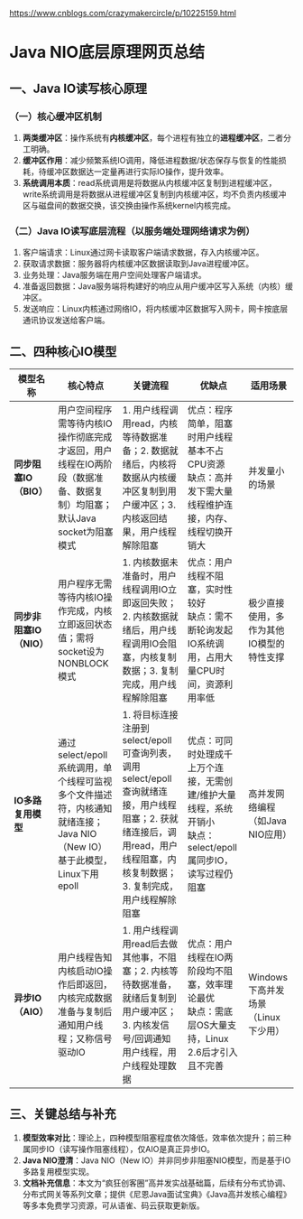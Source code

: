 https://www.cnblogs.com/crazymakercircle/p/10225159.html

# Java NIO底层原理网页总结
## 一、Java IO读写核心原理
### （一）核心缓冲区机制
1. **两类缓冲区**：操作系统有**内核缓冲区**，每个进程有独立的**进程缓冲区**，二者分工明确。
2. **缓冲区作用**：减少频繁系统IO调用，降低进程数据/状态保存与恢复的性能损耗，待缓冲区数据达一定量再进行实际IO操作，提升效率。
3. **系统调用本质**：read系统调用是将数据从内核缓冲区复制到进程缓冲区，write系统调用是将数据从进程缓冲区复制到内核缓冲区，均不负责内核缓冲区与磁盘间的数据交换，该交换由操作系统kernel内核完成。

### （二）Java IO读写底层流程（以服务端处理网络请求为例）
1. 客户端请求：Linux通过网卡读取客户端请求数据，存入内核缓冲区。
2. 获取请求数据：服务器将内核缓冲区数据读取到Java进程缓冲区。
3. 业务处理：Java服务端在用户空间处理客户端请求。
4. 准备返回数据：Java服务端将构建好的响应从用户缓冲区写入系统（内核）缓冲区。
5. 发送响应：Linux内核通过网络IO，将内核缓冲区数据写入网卡，网卡按底层通讯协议发送给客户端。

## 二、四种核心IO模型
|模型名称|核心特点|关键流程|优缺点|适用场景|
|----|----|----|----|----|
|**同步阻塞IO（BIO）**|用户空间程序需等待内核IO操作彻底完成才返回，用户线程在IO两阶段（数据准备、数据复制）均阻塞；默认Java socket为阻塞模式|1. 用户线程调用read，内核等待数据准备；2. 数据就绪后，内核将数据从内核缓冲区复制到用户缓冲区；3. 内核返回结果，用户线程解除阻塞|优点：程序简单，阻塞时用户线程基本不占CPU资源<br>缺点：高并发下需大量线程维护连接，内存、线程切换开销大|并发量小的场景|
|**同步非阻塞IO（NIO）**|用户程序无需等待内核IO操作完成，内核立即返回状态值；需将socket设为NONBLOCK模式|1. 内核数据未准备时，用户线程调用IO立即返回失败；2. 内核数据就绪后，用户线程调用IO会阻塞，内核复制数据；3. 复制完成，用户线程解除阻塞|优点：用户线程不阻塞，实时性较好<br>缺点：需不断轮询发起IO系统调用，占用大量CPU时间，资源利用率低|极少直接使用，多作为其他IO模型的特性支撑|
|**IO多路复用模型**|通过select/epoll系统调用，单个线程可监视多个文件描述符，内核通知就绪连接；Java NIO（New IO）基于此模型，Linux下用epoll|1. 将目标连接注册到select/epoll可查询列表，调用select/epoll查询就绪连接，用户线程阻塞；2. 获就绪连接后，调用read，用户线程阻塞，内核复制数据；3. 复制完成，用户线程解除阻塞|优点：可同时处理成千上万个连接，无需创建/维护大量线程，系统开销小<br>缺点：select/epoll属同步IO，读写过程仍阻塞|高并发网络编程（如Java NIO应用）|
|**异步IO（AIO）**|用户线程告知内核启动IO操作后即返回，内核完成数据准备与复制后通知用户线程；又称信号驱动IO|1. 用户线程调用read后去做其他事，不阻塞；2. 内核等待数据准备，就绪后复制到用户缓冲区；3. 内核发信号/回调通知用户线程，用户线程处理数据|优点：用户线程在IO两阶段均不阻塞，效率理论最优<br>缺点：需底层OS大量支持，Linux 2.6后才引入且不完善|Windows下高并发场景（Linux下少用）|

## 三、关键总结与补充
1. **模型效率对比**：理论上，四种模型阻塞程度依次降低，效率依次提升；前三种属同步IO（读写操作阻塞线程），仅AIO是真正异步IO。
2. **Java NIO澄清**：Java NIO（New IO）并非同步非阻塞NIO模型，而是基于IO多路复用模型实现。
3. **文档补充信息**：本文为“疯狂创客圈”高并发实战基础篇，后续有分布式协调、分布式网关等系列文章；提供《尼恩Java面试宝典》《Java高并发核心编程》等多本免费学习资源，可从语雀、码云获取更新版。
